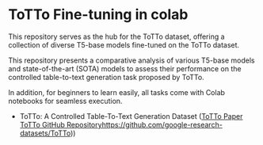 # ToTTo Fine-tuning in colab
This repository serves as the hub for the ToTTo dataset, offering a collection of diverse T5-base models fine-tuned on the ToTTo dataset. 

This repository presents a comparative analysis of various T5-base models and state-of-the-art (SOTA) models to assess their performance on the controlled table-to-text generation task proposed by ToTTo.

In addition, for beginners to learn easily, all tasks come with Colab notebooks for seamless execution.

* ToTTo: A Controlled Table-To-Text Generation Dataset ([ToTTo Paper](https://arxiv.org/abs/2004.14373) [ToTTo GitHub Repository](https://github.com/google-research-datasets/ToTTo)https://github.com/google-research-datasets/ToTTo))
